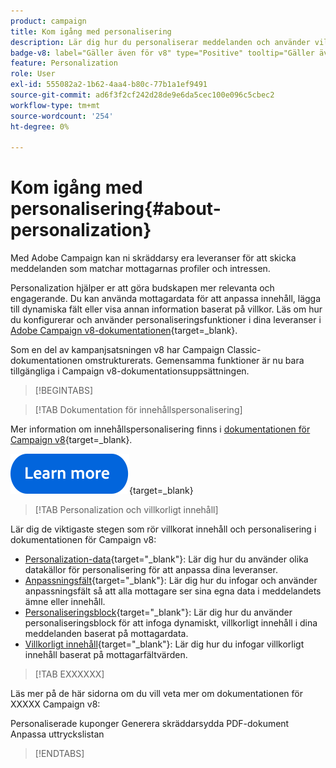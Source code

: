 ```yaml
---
product: campaign
title: Kom igång med personalisering
description: Lär dig hur du personaliserar meddelanden och använder villkorat innehåll i Campaign
badge-v8: label="Gäller även för v8" type="Positive" tooltip="Gäller även Campaign v8"
feature: Personalization
role: User
exl-id: 555082a2-1b62-4aa4-b80c-77b1a1ef9491
source-git-commit: ad6f3f2cf242d28de9e6da5cec100e096c5cbec2
workflow-type: tm+mt
source-wordcount: '254'
ht-degree: 0%

---
```


# Kom igång med personalisering{#about-personalization}

Med Adobe Campaign kan ni skräddarsy era leveranser för att skicka meddelanden som matchar mottagarnas profiler och intressen.

Personalization hjälper er att göra budskapen mer relevanta och engagerande. Du kan använda mottagardata för att anpassa innehåll, lägga till dynamiska fält eller visa annan information baserat på villkor. Läs om hur du konfigurerar och använder personaliseringsfunktioner i dina leveranser i [Adobe Campaign v8-dokumentationen](https://experienceleague.adobe.com/docs/campaign/campaign-v8/send/personalize/personalize.html?lang=sv-SE){target=_blank}.

Som en del av kampanjsatsningen v8 har Campaign Classic-dokumentationen omstrukturerats. Gemensamma funktioner är nu bara tillgängliga i Campaign v8-dokumentationsuppsättningen.

>[!BEGINTABS]

>[!TAB Dokumentation för innehållspersonalisering]

Mer information om innehållspersonalisering finns i [dokumentationen för Campaign v8](https://experienceleague.adobe.com/docs/campaign/campaign-v8/send/personalize/personalize.html?lang=sv-SE){target=_blank}.


[![bild](../../assets/do-not-localize/learn-more-button.svg)](https://experienceleague.adobe.com/docs/campaign/campaign-v8/send/personalize/personalize.html?lang=sv-SE){target=_blank}


>[!TAB Personalization och villkorligt innehåll]

Lär dig de viktigaste stegen som rör villkorat innehåll och personalisering i dokumentationen för Campaign v8:

* [Personalization-data](https://experienceleague.adobe.com/docs/campaign/campaign-v8/send/personalize/personalization-data.html?lang=sv-SE){target="_blank"}: Lär dig hur du använder olika datakällor för personalisering för att anpassa dina leveranser.
* [Anpassningsfält](https://experienceleague.adobe.com/docs/campaign/campaign-v8/send/personalize/personalization-fields.html?lang=sv-SE){target="_blank"}: Lär dig hur du infogar och använder anpassningsfält så att alla mottagare ser sina egna data i meddelandets ämne eller innehåll.
* [Personaliseringsblock](https://experienceleague.adobe.com/docs/campaign/campaign-v8/send/personalize/personalization-blocks.html?lang=sv-SE){target="_blank"}: Lär dig hur du använder personaliseringsblock för att infoga dynamiskt, villkorligt innehåll i dina meddelanden baserat på mottagardata.
* [Villkorligt innehåll](https://experienceleague.adobe.com/docs/campaign/campaign-v8/send/personalize/conditions.html?lang=sv-SE){target="_blank"}: Lär dig hur du infogar villkorligt innehåll baserat på mottagarfältvärden.

>[!TAB EXXXXXX]

Läs mer på de här sidorna om du vill veta mer om dokumentationen för XXXXX Campaign v8:

Personaliserade kuponger
Generera skräddarsydda PDF-dokument
Anpassa uttryckslistan

>[!ENDTABS]





<!--
Adobe Campaign lets you mass deliver personalized electronic messages to a target population.

Before starting sending emails:

* Make sure recipient profiles contain at least an email address.
* Learn more about the Adobe Campaign [Delivery best practices](delivery-best-practices.md).
* Read out these sections to learn more about Deliverability: [Deliverability management in Campaign](about-deliverability.md) and [Deliverability best practices guide](https://experienceleague.adobe.com/docs/deliverability-learn/deliverability-best-practice-guide/introduction.html?lang=sv-SE).

The key steps to send an email are as follows:

* [Create an email delivery](creating-an-email-delivery.md)
* [Define the target population](steps-defining-the-target-population.md)
* [Define the email content](defining-the-email-content.md)
* [Send the email](sending-messages.md)
* [Monitor the delivery](about-delivery-monitoring.md)

The sections below provide information that is specific to the email channel. For global information on how to create a delivery, refer to [this section](steps-about-delivery-creation-steps.md).
-->
